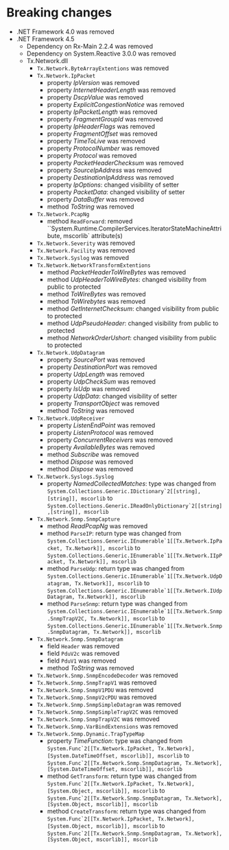 # Breaking changes

* .NET Framework 4.0 was removed
* .NET Framework 4.5
    * Dependency on Rx-Main 2.2.4 was removed
    * Dependency on System.Reactive 3.0.0 was removed
    * Tx.Network.dll
        * ``Tx.Network.ByteArrayExtentions`` was removed
        * ``Tx.Network.IpPacket``
            * property _IpVersion_ was removed
            * property _InternetHeaderLength_ was removed
            * property _DscpValue_ was removed
            * property _ExplicitCongestionNotice_ was removed
            * property _IpPacketLength_ was removed
            * property _FragmentGroupId_ was removed
            * property _IpHeaderFlags_ was removed
            * property _FragmentOffset_ was removed
            * property _TimeToLive_ was removed
            * property _ProtocolNumber_ was removed
            * property _Protocol_ was removed
            * property _PacketHeaderChecksum_ was removed
            * property _SourceIpAddress_ was removed
            * property _DestinationIpAddress_ was removed
            * property _IpOptions_: changed visibility of setter
            * property _PacketData_: changed visibility of setter
            * property _DataBuffer_ was removed
            * method _ToString_ was removed
        * ``Tx.Network.PcapNg``
            * method `ReadForward`: removed ``System.Runtime.CompilerServices.IteratorStateMachineAttribute, mscorlib` attribute(s)
        * ``Tx.Network.Severity`` was removed
        * ``Tx.Network.Facility`` was removed
        * ``Tx.Network.Syslog`` was removed
        * ``Tx.Network.NetworkTransformExtentions``
            * method _PacketHeaderToWireBytes_ was removed
            * method _UdpHeaderToWireBytes_: changed visibility from public to protected
            * method _ToWireBytes_ was removed
            * method _ToWirebytes_ was removed
            * method _GetInternetChecksum_: changed visibility from public to protected
            * method _UdpPseudoHeader_: changed visibility from public to protected
            * method _NetworkOrderUshort_: changed visibility from public to protected
        * ``Tx.Network.UdpDatagram``
            * property _SourcePort_ was removed
            * property _DestinationPort_ was removed
            * property _UdpLength_ was removed
            * property _UdpCheckSum_ was removed
            * property _IsUdp_ was removed
            * property _UdpData_: changed visibility of setter
            * property _TransportObject_ was removed
            * method _ToString_ was removed
        * ``Tx.Network.UdpReceiver``
            * property _ListenEndPoint_ was removed
            * property _ListenProtocol_ was removed
            * property _ConcurrentReceivers_ was removed
            * property _AvailableBytes_ was removed
            * method _Subscribe_ was removed
            * method _Dispose_ was removed
            * method _Dispose_ was removed
        * ``Tx.Network.Syslogs.Syslog``
            * property _NamedCollectedMatches_: type was changed from ``System.Collections.Generic.IDictionary`2[[string],[string]], mscorlib`` to ``System.Collections.Generic.IReadOnlyDictionary`2[[string],[string]], mscorlib``
        * ``Tx.Network.Snmp.SnmpCapture``
            * method _ReadPcapNg_ was removed
            * method `ParseIP`: return type was changed from ``System.Collections.Generic.IEnumerable`1[[Tx.Network.IpPacket, Tx.Network]], mscorlib`` to ``System.Collections.Generic.IEnumerable`1[[Tx.Network.IIpPacket, Tx.Network]], mscorlib``
            * method `ParseUdp`: return type was changed from ``System.Collections.Generic.IEnumerable`1[[Tx.Network.UdpDatagram, Tx.Network]], mscorlib`` to ``System.Collections.Generic.IEnumerable`1[[Tx.Network.IUdpDatagram, Tx.Network]], mscorlib``
            * method `ParseSnmp`: return type was changed from ``System.Collections.Generic.IEnumerable`1[[Tx.Network.Snmp.SnmpTrapV2C, Tx.Network]], mscorlib`` to ``System.Collections.Generic.IEnumerable`1[[Tx.Network.Snmp.SnmpDatagram, Tx.Network]], mscorlib``
        * ``Tx.Network.Snmp.SnmpDatagram``
            * field `Header` was removed
            * field `PduV2c` was removed
            * field `PduV1` was removed
            * method _ToString_ was removed
        * ``Tx.Network.Snmp.SnmpEncodeDecoder`` was removed
        * ``Tx.Network.Snmp.SnmpTrapV1`` was removed
        * ``Tx.Network.Snmp.SnmpV1PDU`` was removed
        * ``Tx.Network.Snmp.SnmpV2cPDU`` was removed
        * ``Tx.Network.Snmp.SnmpSimpleDatagram`` was removed
        * ``Tx.Network.Snmp.SnmpSimpleTrapV2C`` was removed
        * ``Tx.Network.Snmp.SnmpTrapV2C`` was removed
        * ``Tx.Network.Snmp.VarBindExtensions`` was removed
        * ``Tx.Network.Snmp.Dynamic.TrapTypeMap``
            * property _TimeFunction_: type was changed from ``System.Func`2[[Tx.Network.IpPacket, Tx.Network],[System.DateTimeOffset, mscorlib]], mscorlib`` to ``System.Func`2[[Tx.Network.Snmp.SnmpDatagram, Tx.Network],[System.DateTimeOffset, mscorlib]], mscorlib``
            * method `GetTransform`: return type was changed from ``System.Func`2[[Tx.Network.IpPacket, Tx.Network],[System.Object, mscorlib]], mscorlib`` to ``System.Func`2[[Tx.Network.Snmp.SnmpDatagram, Tx.Network],[System.Object, mscorlib]], mscorlib``
            * method `CreateTransform`: return type was changed from ``System.Func`2[[Tx.Network.IpPacket, Tx.Network],[System.Object, mscorlib]], mscorlib`` to ``System.Func`2[[Tx.Network.Snmp.SnmpDatagram, Tx.Network],[System.Object, mscorlib]], mscorlib``
